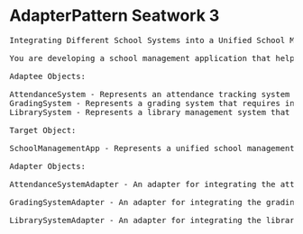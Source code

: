 # AdapterPattern Seatwork 3


<pre>Integrating Different School Systems into a Unified School Management Application

You are developing a school management application that helps administrators manage various school systems such as attendance, grading, and library management. Each system has different interfaces and methods. To ensure compatibility and seamless integration, you need to create adapters for different systems to allow them to connect to the unified school management application.

Adaptee Objects:

AttendanceSystem - Represents an attendance tracking system that needs to be integrated. It has the <mark>markAttendance()</mark> method.
GradingSystem - Represents a grading system that requires integration. It has the <mark>recordGrades()</mark> method.
LibrarySystem - Represents a library management system that needs to be integrated. It has the <mark>manageBooks()</mark> method.

Target Object:

SchoolManagementApp - Represents a unified school management application with a common interface for integrating systems. It defines the integrateSystem() method as the target method.

Adapter Objects:

AttendanceSystemAdapter - An adapter for integrating the attendance system into the school management application. It adapts the AttendanceSystem to the SchoolManagementApp interface, translating <mark>integrateSystem()</mark> to <mark>markAttendance()</mark>.

GradingSystemAdapter - An adapter for integrating the grading system into the school management application. It adapts the GradingSystem to the SchoolManagementApp interface, translating <mark>integrateSystem()</mark> to <mark>recordGrades()</mark>.

LibrarySystemAdapter - An adapter for integrating the library management system into the school management application. It adapts the LibrarySystem to the SchoolManagementApp interface, translating <mark>integrateSystem()</mark> to <mark>manageBooks()</mark>. </pre>